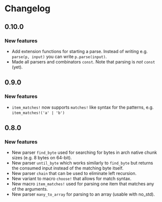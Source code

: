 # Changelog

## 0.10.0

### New features

- Add extension functions for starting a parse. Instead of writing
  e.g. `parse(p, input)` you can write `p.parse(input)`.
- Made all parsers and combinators `const`. Note that parsing is _not_ `const` (yet).

## 0.9.0

### New features

- `item_matches!` now supports `matches!` like syntax for the patterns,
  e.g. `item_matches!('a' | 'b')`

## 0.8.0

### New features

- New parser `find_byte` used for searching for bytes in arch native
  chunk sizes (e.g. 8 bytes on 64-bit).
- New parser `until_byte` which works similarly to `find_byte` but
  returns the consumed input instead of the matching byte itself.
- New parser `chain` that can be used to eliminate left recursion.
- New variant to macro `choose!` that allows for match syntax.
- New macro `item_matches!` used for parsing one item that matches
  any of the arguments.
- New parser `many_to_array` for parsing to an array (usable with no_std).
